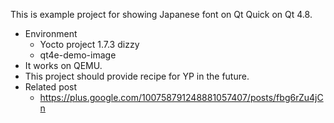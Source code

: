 This is example project for showing Japanese font on Qt Quick on Qt 4.8.

- Environment
  - Yocto project 1.7.3 dizzy
  - qt4e-demo-image
- It works on QEMU.
- This project should provide recipe for YP in the future.
- Related post
  - https://plus.google.com/100758791248881057407/posts/fbg6rZu4jCn

